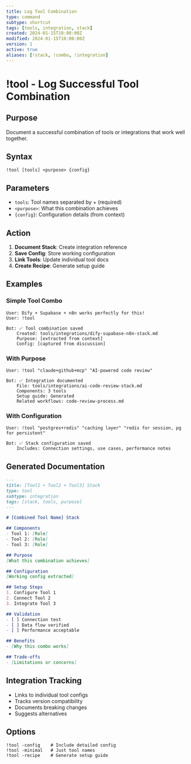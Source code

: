 ```yaml
---
title: Log Tool Combination
type: command
subtype: shortcut
tags: [tools, integration, stack]
created: 2024-01-15T10:00:00Z
modified: 2024-01-15T10:00:00Z
version: 1
active: true
aliases: [!stack, !combo, !integration]
---
```


# !tool - Log Successful Tool Combination

## Purpose
Document a successful combination of tools or integrations that work well together.

## Syntax
```
!tool [tools] <purpose> {config}
```

## Parameters
- `tools`: Tool names separated by + (required)
- `<purpose>`: What this combination achieves
- `{config}`: Configuration details (from context)

## Action

1. **Document Stack**: Create integration reference
2. **Save Config**: Store working configuration
3. **Link Tools**: Update individual tool docs
4. **Create Recipe**: Generate setup guide

## Examples

### Simple Tool Combo
```
User: Dify + Supabase + n8n works perfectly for this!
User: !tool

Bot: ✅ Tool combination saved
    Created: tools/integrations/dify-supabase-n8n-stack.md
    Purpose: [extracted from context]
    Config: [captured from discussion]
```

### With Purpose
```
User: !tool "claude+github+mcp" "AI-powered code review"

Bot: ✅ Integration documented
    File: tools/integrations/ai-code-review-stack.md
    Components: 3 tools
    Setup guide: Generated
    Related workflows: code-review-process.md
```

### With Configuration
```
User: !tool "postgres+redis" "caching layer" "redis for session, pg for persistent"

Bot: ✅ Stack configuration saved
    Includes: Connection settings, use cases, performance notes
```

## Generated Documentation

```markdown
---
title: [Tool1 + Tool2 + Tool3] Stack
type: tool
subtype: integration
tags: [stack, tools, purpose]
---

# [Combined Tool Name] Stack

## Components
- Tool 1: [Role]
- Tool 2: [Role]
- Tool 3: [Role]

## Purpose
[What this combination achieves]

## Configuration
[Working config extracted]

## Setup Steps
1. Configure Tool 1
2. Connect Tool 2
3. Integrate Tool 3

## Validation
- [ ] Connection test
- [ ] Data flow verified
- [ ] Performance acceptable

## Benefits
- [Why this combo works]

## Trade-offs
- [Limitations or concerns]
```

## Integration Tracking

- Links to individual tool configs
- Tracks version compatibility
- Documents breaking changes
- Suggests alternatives

## Options

```
!tool -config    # Include detailed config
!tool -minimal   # Just tool names
!tool -recipe    # Generate setup guide
```